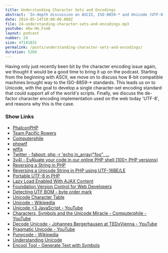 ```yaml
---
title: Understanding Character Sets and Encodings
abstract: 'In-depth discussion on ASCII, ISO-8859-* and Unicode (UTF-8 etc.)'
date: 2014-05-14T10:00:00.000Z
file: 24-understanding-character-sets-and-encodings.mp3
youtube: oKw-Hm_Fsm8
layout: podcast
number: 24
size: 47141831
permalink: /posts/understanding-character-sets-and-encodings/
duration: 5269
---
```


Having only just recently been bit by the character encoding issue again, we thought it would be a good time to bring it up on the podcast.
Starting from the beginning with ASCII, we move on to discuss how 8-bit compatible machines brought way to the ISO-8859-* standards.
This leads us on to Unicode, with the goal to develop a single character-set encoding standard that could support all of the world's scripts.
Finally, we discuss the de-factor character encoding implementation used on the web today 'UTF-8', and reasons why this is the case.

### Show Links

- [PhalconPHP](http://phalconphp.com/)
- [Team Pacific Rowers](http://pacificrowers.com/)
- [Computerphile](http://www.youtube.com/user/Computerphile)
- [phpwtf](http://www.phpwtf.org/)
- [wtfjs](http://wtfjs.com/)
- [Twitter - fabpot: php -r 'echo in_array("foo", ...](https://twitter.com/fabpot/status/460707769990266880)
- [3v4l - EvAluate your code in our online PHP shell (100+ PHP versions)](http://3v4l.org/)
- [Reversing a String in PHP](http://eddmann.com/posts/reversing-a-string-in-php/)
- [Reversing a Unicode String in PHP using UTF-16BE/LE](http://eddmann.com/posts/reversing-a-unicode-string-in-php-using-utf-16-be-le/)
- [Portable UTF-8 in PHP](http://pageconfig.com/post/portable-utf8)
- [Lazy Load Enabled With AJAX Content](http://www.appelsiini.net/projects/lazyload/enabled_ajax.html)
- [Foundation Version Control for Web Developers](http://www.amazon.co.uk/Foundation-Version-Control-Developers-Foundations/dp/1430239727)
- [Detecting UTF BOM - byte order mark](http://www.dotvoid.com/2010/04/detecting-utf-bom-byte-order-mark/)
- [Unicode Character Table](http://unicode-table.com/en/)
- [Unicode - Wikipedia](http://en.wikipedia.org/wiki/Unicode)
- [Unicode <3 JavaScript - YouTube](https://www.youtube.com/watch?v=ksnuZfj9Lx0)
- [Characters, Symbols and the Unicode Miracle - Computerphile - YouTube](https://www.youtube.com/watch?v=MijmeoH9LT4)
- [Decode Unicode - Johannes Bergerhausen at TEDxVienna - YouTube](https://www.youtube.com/watch?v=IRdupNXpm8k)
- [Pragmatic Unicode - YouTube](http://www.youtube.com/watch?v=sgHbC6udIqc)
- [Punycode - Wikipedia](http://en.wikipedia.org/wiki/Punycode)
- [Understanding Unicode](http://scripts.sil.org/iws-chapter04a)
- [Encool Tool - Generate Text with Symbols](http://fsymbols.com/generators/encool/)
